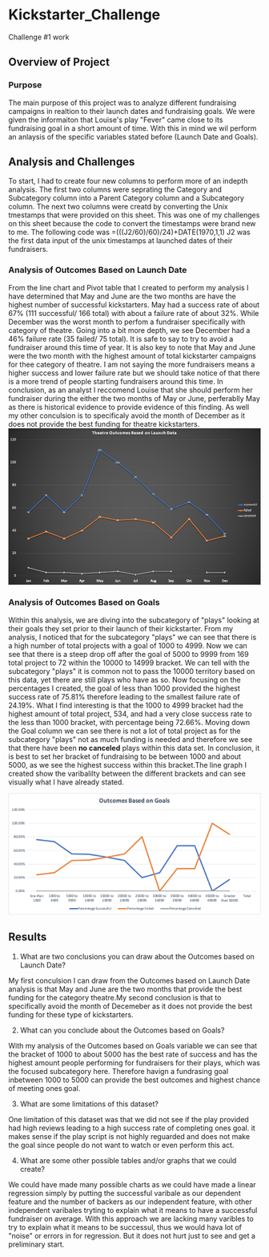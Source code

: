# Kickstarter_Challenge
Challenge #1 work 
## Overview of Project

### Purpose
The main purpose of this project was to analyze different fundraising campaigns in realtion to their launch dates and fundraising goals. We were given the informaiton that Louise's play "Fever" came close to its fundraising goal in a short amount of time. With this in mind we wil perform an anlaysis of the specific variables stated before (Launch Date and Goals). 
## Analysis and Challenges
To start, I had to create four new columns to perform more of an indepth analysis. The first two columns were seprating the Category and Subcategory column into a Parent Category column and a Subcategory column. The next two columns were creatd by converting the Unix tmestamps that were provided on this sheet. This was one of my challenges on this sheet because the code to convert the timestamps were brand new to me. The following code was =(((J2/60)/60)/24)+DATE(1970,1,1) J2 was the first data input of the unix timestamps at launched dates of their fundraisers. 

### Analysis of Outcomes Based on Launch Date
  From the line chart and Pivot table that I created to perform my analysis I have determined that May and June are the two months are have the highest number of successful kickstarters. May had a success rate of about 67% (111 successful/ 166 total) with about a failure rate of about 32%.  While December was the worst month to perfom a fundraiser specifically with category of theatre. Going into a bit more depth, we see December had a 46% failure rate (35 failed/ 75 total). It is safe to say to try to avoid a fundraiser around this time of year. It is also key to note that May and June were the two month with the highest amount of total kickstarter campaigns for thee category of theatre. I am not saying the more fundraisers means a higher success and lower failure rate but we should take notice of that there is a more trend of people starting fundraisers around this time. In conclusion, as an analyst I reccomend Louise that she should perform her fundraiser during the either the two months of May or June, perferablly May as there is historical evidence to provide evidence of this finding. As well my other conculsion is to specificaly avoid the month of December as it does not provide the best funding for theatre kickstarters. 
![](https://github.com/bsamimi25/Kickstarter_Challenge/blob/master/Theatre_Outcomes_vs_Launch.png)
### Analysis of Outcomes Based on Goals
  Within this analysis, we are diving into the subcategory of "plays" looking at their goals they set prior to their launch of their kickstarter. From my analysis, I noticed that for the subcategory "plays" we can see that there is a high number of total projects with a goal of 1000 to 4999. Now we can see that there is a steep drop off after the goal of 5000 to 9999 from 169 total project to 72 within the 10000 to 14999 bracket. We can tell with the subcategory "plays" it is common not to pass the 10000 territory based on this data, yet there are still plays who have as so. Now focusing on the percentages I created, the goal of less than 1000 provided the highest success rate of 75.81% therefore leading to the smallest failure rate of 24.19%. What I find interesting is that the 1000 to 4999 bracket had the highest amount of total project, 534, and had a very close success rate to the less than 1000 bracket, with percentage being 72.66%. Moving down the Goal column we can see there is not a lot of total project as for the subcategory "plays" not as much funding is needed and therefore we see that there have been **no canceled** plays within this data set. In conclusion, it is best to set her bracket of fundraising to be between 1000 and about 5000, as we see the highest success within this bracket.The line graph I created show the varibalilty between the different brackets and can see visually what I have already stated. 

![](https://github.com/bsamimi25/Kickstarter_Challenge/blob/master/Outcomes_vs_Goals.png)


## Results 

1. What are two conclusions you can draw about the Outcomes based on Launch Date?

My first conculsion I can draw from the Outcomes based on Launch Date analysis is that May and June are the two months that provide the best funding for the category theatre.My second conclusion is that to specifically avoid the month of Decemeber as it does not provide the best funding for these type of kickstarters. 

2. What can you conclude about the Outcomes based on Goals?

With my analysis of the Outcomes based on Goals variable we can see that the bracket of 1000 to about 5000 has the best rate of success and has the highest amount people performing for fundraisers for their plays, which was the focused subcategory here. Therefore havign a fundrasing goal inbetween 1000 to 5000 can provide the best outcomes and highest chance of meeting ones goal. 

3. What are some limitations of this dataset?

One limitation of this dataset was that we did not see if the play provided had high reviews leading to a high success rate of completing ones goal. it makes sense if the play script is not highly reguarded and does not make the goal since people do not want to watch or even perform this act. 

4. What are some other possible tables and/or graphs that we could create?

We could have made many possible charts as we could have made a linear regression simply by putting the successful varibale as our dependent feature and the number of backers as our independent feature, with other independent varibales tryting to explain what it means to have a successful fundraiser on average. With this approach we are lacking many varibles to try to explain what it means to be successul, thus we would hava lot of "noise" or errors in for regression. But it does not hurt just to see and get a preliminary start. 
